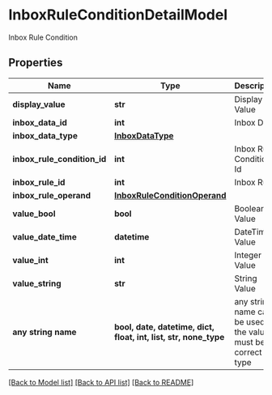 # InboxRuleConditionDetailModel

Inbox Rule Condition

## Properties
Name | Type | Description | Notes
------------ | ------------- | ------------- | -------------
**display_value** | **str** | Display Value | [optional] 
**inbox_data_id** | **int** | Inbox Data | [optional] 
**inbox_data_type** | [**InboxDataType**](InboxDataType.md) |  | [optional] 
**inbox_rule_condition_id** | **int** | Inbox Rule Condition Id | [optional] 
**inbox_rule_id** | **int** | Inbox Rule | [optional] 
**inbox_rule_operand** | [**InboxRuleConditionOperand**](InboxRuleConditionOperand.md) |  | [optional] 
**value_bool** | **bool** | Boolean Value | [optional] 
**value_date_time** | **datetime** | DateTime Value | [optional] 
**value_int** | **int** | Integer Value | [optional] 
**value_string** | **str** | String Value | [optional] 
**any string name** | **bool, date, datetime, dict, float, int, list, str, none_type** | any string name can be used but the value must be the correct type | [optional]

[[Back to Model list]](../README.md#documentation-for-models) [[Back to API list]](../README.md#documentation-for-api-endpoints) [[Back to README]](../README.md)


